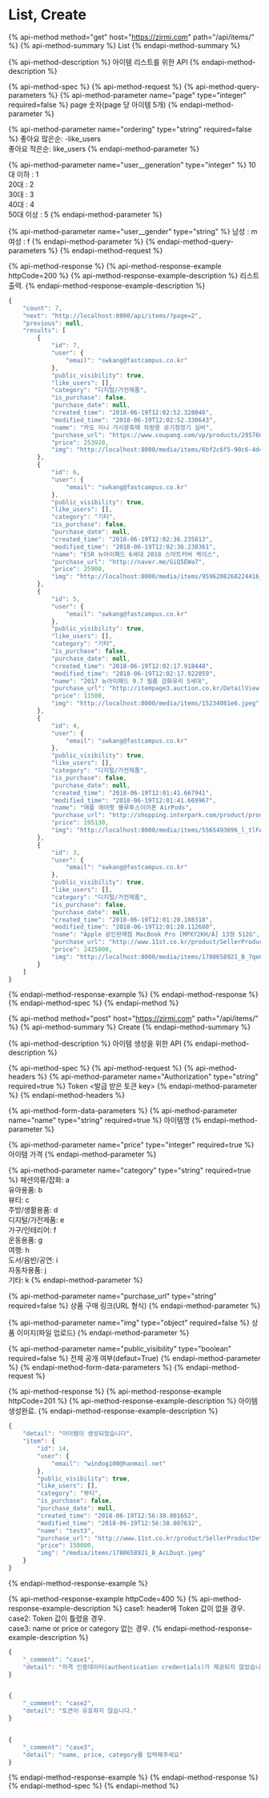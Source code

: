 # List, Create

{% api-method method="get" host="https://zirmi.com" path="/api/items/" %}
{% api-method-summary %}
List
{% endapi-method-summary %}

{% api-method-description %}
아이템 리스트를 위한 API
{% endapi-method-description %}

{% api-method-spec %}
{% api-method-request %}
{% api-method-query-parameters %}
{% api-method-parameter name="page" type="integer" required=false %}
page 숫자\(page 당 아이템 5개\)
{% endapi-method-parameter %}

{% api-method-parameter name="ordering" type="string" required=false %}
좋아요 많은순: -like\_users  
좋아요 적은순: like\_users
{% endapi-method-parameter %}

{% api-method-parameter name="user\_\_generation" type="integer" %}
10대 이하 : 1  
20대 : 2  
30대 : 3  
40대 : 4  
50대 이상 : 5
{% endapi-method-parameter %}

{% api-method-parameter name="user\_\_gender" type="string" %}
남성 : m  
여성 : f
{% endapi-method-parameter %}
{% endapi-method-query-parameters %}
{% endapi-method-request %}

{% api-method-response %}
{% api-method-response-example httpCode=200 %}
{% api-method-response-example-description %}
리스트 출력.
{% endapi-method-response-example-description %}

```javascript
{
    "count": 7,
    "next": "http://localhost:8000/api/items/?page=2",
    "previous": null,
    "results": [
        {
            "id": 7,
            "user": {
                "email": "swkang@fastcampus.co.kr"
            },
            "public_visibility": true,
            "like_users": [],
            "category": "디지털/가전제품",
            "is_purchase": false,
            "purchase_date": null,
            "created_time": "2018-06-19T12:02:52.328046",
            "modified_time": "2018-06-19T12:02:52.330643",
            "name": "카도 미니 가시광촉매 차량용 공기청정기 실버",
            "purchase_url": "https://www.coupang.com/vp/products/29576028",
            "price": 253920,
            "img": "http://localhost:8000/media/items/6bf2c6f5-90c6-4d47-81fa-71e7c4ed4ad3.jpeg"
        },
        {
            "id": 6,
            "user": {
                "email": "swkang@fastcampus.co.kr"
            },
            "public_visibility": true,
            "like_users": [],
            "category": "기타",
            "is_purchase": false,
            "purchase_date": null,
            "created_time": "2018-06-19T12:02:36.235813",
            "modified_time": "2018-06-19T12:02:36.238361",
            "name": "ESR 뉴아이패드 6세대 2018 스마트커버 케이스",
            "purchase_url": "http://naver.me/GiQ5EWa7",
            "price": 25900,
            "img": "http://localhost:8000/media/items/9596208268224416_263489014.jpeg"
        },
        {
            "id": 5,
            "user": {
                "email": "swkang@fastcampus.co.kr"
            },
            "public_visibility": true,
            "like_users": [],
            "category": "기타",
            "is_purchase": false,
            "purchase_date": null,
            "created_time": "2018-06-19T12:02:17.918448",
            "modified_time": "2018-06-19T12:02:17.922059",
            "name": "2017 뉴아이패드 9.7 필름 강화유리 5세대",
            "purchase_url": "http://itempage3.auction.co.kr/DetailView.aspx?ItemNo=B527111076",
            "price": 11500,
            "img": "http://localhost:8000/media/items/15234081e6.jpeg"
        },
        {
            "id": 4,
            "user": {
                "email": "swkang@fastcampus.co.kr"
            },
            "public_visibility": true,
            "like_users": [],
            "category": "디지털/가전제품",
            "is_purchase": false,
            "purchase_date": null,
            "created_time": "2018-06-19T12:01:41.667941",
            "modified_time": "2018-06-19T12:01:41.669967",
            "name": "애플 에어팟 블루투스이어폰 AirPods",
            "purchase_url": "http://shopping.interpark.com/product/productInfo.do?prdNo=5565493696",
            "price": 195130,
            "img": "http://localhost:8000/media/items/5565493696_l_tlFAZoO.jpeg"
        },
        {
            "id": 3,
            "user": {
                "email": "swkang@fastcampus.co.kr"
            },
            "public_visibility": true,
            "like_users": [],
            "category": "디지털/가전제품",
            "is_purchase": false,
            "purchase_date": null,
            "created_time": "2018-06-19T12:01:20.108318",
            "modified_time": "2018-06-19T12:01:20.112680",
            "name": "Apple 공인판매점 MacBook Pro [MPXY2KH/A] 13형 512G",
            "purchase_url": "http://www.11st.co.kr/product/SellerProductDetail.tmall?method=getSellerProductDetail&prdNo=1780658921",
            "price": 2425000,
            "img": "http://localhost:8000/media/items/1780658921_B_7qe0lBx.jpeg"
        }
    ]
}
```
{% endapi-method-response-example %}
{% endapi-method-response %}
{% endapi-method-spec %}
{% endapi-method %}

{% api-method method="post" host="https://zirmi.com" path="/api/items/" %}
{% api-method-summary %}
Create
{% endapi-method-summary %}

{% api-method-description %}
아이템 생성을 위한 API
{% endapi-method-description %}

{% api-method-spec %}
{% api-method-request %}
{% api-method-headers %}
{% api-method-parameter name="Authorization" type="string" required=true %}
Token &lt;발급 받은 토큰 key&gt;
{% endapi-method-parameter %}
{% endapi-method-headers %}

{% api-method-form-data-parameters %}
{% api-method-parameter name="name" type="string" required=true %}
아이템명
{% endapi-method-parameter %}

{% api-method-parameter name="price" type="integer" required=true %}
아이템 가격
{% endapi-method-parameter %}

{% api-method-parameter name="category" type="string" required=true %}
패션의류/잡화: a   
유아용품: b  
뷰티: c   
주방/생활용품: d   
디지털/가전제품: e   
가구/인테리어: f   
운동용품: g   
여행: h   
도서/음반/공연: i   
자동차용품: j   
기타: k
{% endapi-method-parameter %}

{% api-method-parameter name="purchase\_url" type="string" required=false %}
상품 구매 링크\(URL 형식\)
{% endapi-method-parameter %}

{% api-method-parameter name="img" type="object" required=false %}
상품 이미지\(파일 업로드\)
{% endapi-method-parameter %}

{% api-method-parameter name="public\_visibility" type="boolean" required=false %}
전체 공개 여부\(defaut=True\)
{% endapi-method-parameter %}
{% endapi-method-form-data-parameters %}
{% endapi-method-request %}

{% api-method-response %}
{% api-method-response-example httpCode=201 %}
{% api-method-response-example-description %}
아이템 생성완료.
{% endapi-method-response-example-description %}

```javascript
{
    "detail": "아이템이 생성되었습니다",
    "item": {
        "id": 14,
        "user": {
            "email": "windog100@hanmail.net"
        },
        "public_visibility": true,
        "like_users": [],
        "category": "뷰티",
        "is_purchase": false,
        "purchase_date": null,
        "created_time": "2018-06-19T12:56:38.001652",
        "modified_time": "2018-06-19T12:56:38.007632",
        "name": "test3",
        "purchase_url": "http://www.11st.co.kr/product/SellerProductDetail.tmall?method=getSellerProductDetail&prdNo=1780658921",
        "price": 150000,
        "img": "/media/items/1780658921_B_AcLDuqt.jpeg"
    }
}
```
{% endapi-method-response-example %}

{% api-method-response-example httpCode=400 %}
{% api-method-response-example-description %}
case1: header에 Token 값이 없을 경우.   
case2: Token 값이 틀렸을 경우.  
case3: name or price or category 없는 경우. 
{% endapi-method-response-example-description %}

```javascript
{
    "_comment": "case1",
    "detail": "자격 인증데이터(authentication credentials)가 제공되지 않았습니다."
}


{
    "_comment": "case2",
    "detail": "토큰이 유효하지 않습니다."
}


{
    "_comment": "case3",
    "detail": "name, price, category를 입력해주세요"
}
```
{% endapi-method-response-example %}
{% endapi-method-response %}
{% endapi-method-spec %}
{% endapi-method %}

